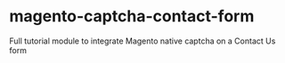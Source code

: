 # magento-captcha-contact-form
Full tutorial module to integrate Magento native captcha on a Contact Us form
